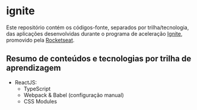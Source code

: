 # ignite

Este repositório contém os códigos-fonte, separados por trilha/tecnologia, das aplicações desenvolvidas durante o programa de aceleração [Ignite](https://www.rocketseat.com.br/ignite), promovido pela [Rocketseat](https://www.rocketseat.com.br).


## Resumo de conteúdos e tecnologias por trilha de aprendizagem

* ReactJS:
  * TypeScript
  * Webpack & Babel (configuração manual)
  * CSS Modules
